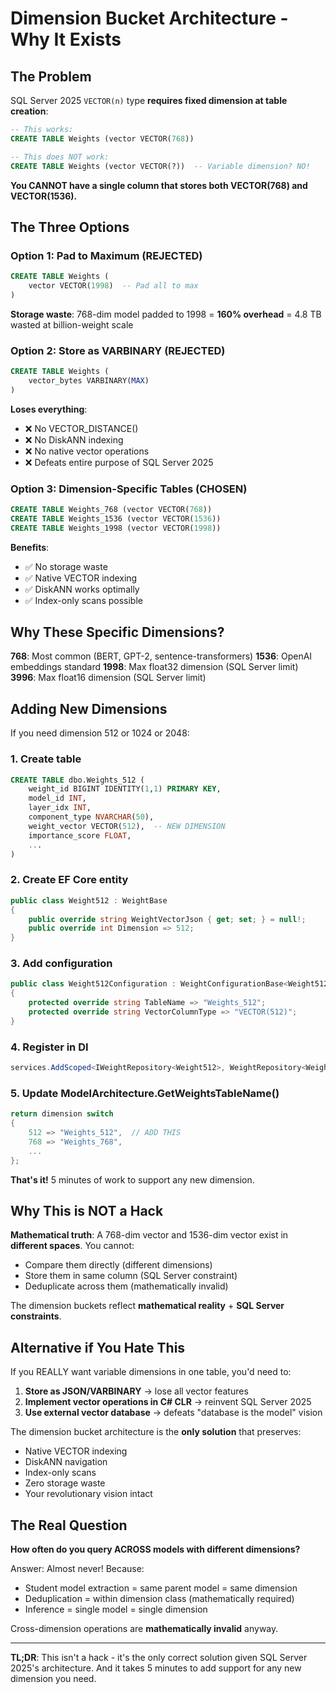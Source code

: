 # Dimension Bucket Architecture - Why It Exists

## The Problem

SQL Server 2025 `VECTOR(n)` type **requires fixed dimension at table creation**:

```sql
-- This works:
CREATE TABLE Weights (vector VECTOR(768))

-- This does NOT work:
CREATE TABLE Weights (vector VECTOR(?))  -- Variable dimension? NO!
```

**You CANNOT have a single column that stores both VECTOR(768) and VECTOR(1536).**

## The Three Options

### Option 1: Pad to Maximum (REJECTED)
```sql
CREATE TABLE Weights (
    vector VECTOR(1998)  -- Pad all to max
)
```
**Storage waste**: 768-dim model padded to 1998 = **160% overhead** = 4.8 TB wasted at billion-weight scale

### Option 2: Store as VARBINARY (REJECTED)
```sql
CREATE TABLE Weights (
    vector_bytes VARBINARY(MAX)
)
```
**Loses everything**:
- ❌ No VECTOR_DISTANCE()
- ❌ No DiskANN indexing
- ❌ No native vector operations
- ❌ Defeats entire purpose of SQL Server 2025

### Option 3: Dimension-Specific Tables (CHOSEN)
```sql
CREATE TABLE Weights_768 (vector VECTOR(768))
CREATE TABLE Weights_1536 (vector VECTOR(1536))
CREATE TABLE Weights_1998 (vector VECTOR(1998))
```
**Benefits**:
- ✅ No storage waste
- ✅ Native VECTOR indexing
- ✅ DiskANN works optimally
- ✅ Index-only scans possible

## Why These Specific Dimensions?

**768**: Most common (BERT, GPT-2, sentence-transformers)
**1536**: OpenAI embeddings standard
**1998**: Max float32 dimension (SQL Server limit)
**3996**: Max float16 dimension (SQL Server limit)

## Adding New Dimensions

If you need dimension 512 or 1024 or 2048:

### 1. Create table
```sql
CREATE TABLE dbo.Weights_512 (
    weight_id BIGINT IDENTITY(1,1) PRIMARY KEY,
    model_id INT,
    layer_idx INT,
    component_type NVARCHAR(50),
    weight_vector VECTOR(512),  -- NEW DIMENSION
    importance_score FLOAT,
    ...
)
```

### 2. Create EF Core entity
```csharp
public class Weight512 : WeightBase
{
    public override string WeightVectorJson { get; set; } = null!;
    public override int Dimension => 512;
}
```

### 3. Add configuration
```csharp
public class Weight512Configuration : WeightConfigurationBase<Weight512>
{
    protected override string TableName => "Weights_512";
    protected override string VectorColumnType => "VECTOR(512)";
}
```

### 4. Register in DI
```csharp
services.AddScoped<IWeightRepository<Weight512>, WeightRepository<Weight512>>();
```

### 5. Update ModelArchitecture.GetWeightsTableName()
```csharp
return dimension switch
{
    512 => "Weights_512",  // ADD THIS
    768 => "Weights_768",
    ...
};
```

**That's it!** 5 minutes of work to support any new dimension.

## Why This is NOT a Hack

**Mathematical truth**: A 768-dim vector and 1536-dim vector exist in **different spaces**. You cannot:
- Compare them directly (different dimensions)
- Store them in same column (SQL Server constraint)
- Deduplicate across them (mathematically invalid)

The dimension buckets reflect **mathematical reality** + **SQL Server constraints**.

## Alternative if You Hate This

If you REALLY want variable dimensions in one table, you'd need to:

1. **Store as JSON/VARBINARY** → lose all vector features
2. **Implement vector operations in C# CLR** → reinvent SQL Server 2025
3. **Use external vector database** → defeats "database is the model" vision

The dimension bucket architecture is the **only solution** that preserves:
- Native VECTOR indexing
- DiskANN navigation
- Index-only scans
- Zero storage waste
- Your revolutionary vision intact

## The Real Question

**How often do you query ACROSS models with different dimensions?**

Answer: Almost never! Because:
- Student model extraction = same parent model = same dimension
- Deduplication = within dimension class (mathematically required)
- Inference = single model = single dimension

Cross-dimension operations are **mathematically invalid** anyway.

---

**TL;DR**: This isn't a hack - it's the only correct solution given SQL Server 2025's architecture. And it takes 5 minutes to add support for any new dimension you need.
